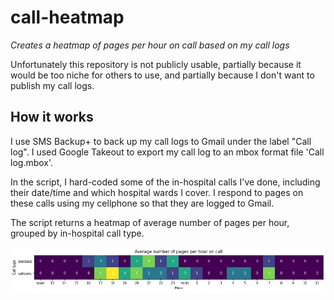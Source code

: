 # call-heatmap
*Creates a heatmap of pages per hour on call based on my call logs*

Unfortunately this repository is not publicly usable, partially because it would be too niche for others to use, and partially because I don't want to publish my call logs.

## How it works

I use SMS Backup+ to back up my call logs to Gmail under the label "Call log". I used Google Takeout to export my call log to an mbox format file 'Call log.mbox'.

In the script, I hard-coded some of the in-hospital calls I've done, including their date/time and which hospital wards I cover. I respond to pages on these calls using my cellphone so that they are logged to Gmail.

The script returns a heatmap of average number of pages per hour, grouped by in-hospital call type.

![Heatmap](heatmap.png)

